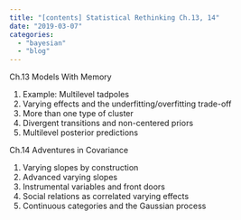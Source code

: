 ```yaml
---
title: "[contents] Statistical Rethinking Ch.13, 14"
date: "2019-03-07"
categories: 
  - "bayesian"
  - "blog"
---
```


Ch.13 Models With Memory

1. Example: Multilevel tadpoles
2. Varying effects and the underfitting/overfitting trade-off
3. More than one type of cluster
4. Divergent transitions and non-centered priors
5. Multilevel posterior predictions

Ch.14 Adventures in Covariance

1. Varying slopes by construction
2. Advanced varying slopes
3. Instrumental variables and front doors
4. Social relations as correlated varying effects
5. Continuous categories and the Gaussian process
